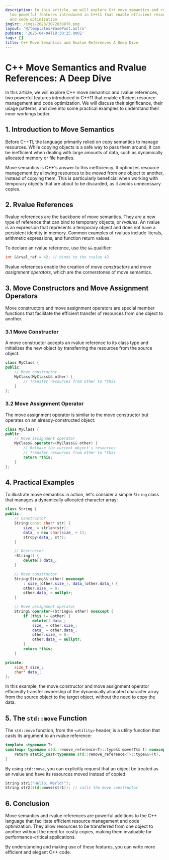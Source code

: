 ```yaml
---
description: In this article, we will explore C++ move semantics and rvalue references,
  two powerful features introduced in C++11 that enable efficient resource management
  and code optimization
imgSrc: /imgs/2023/3072838870.png
layout: '@/templates/BasePost.astro'
pubDate: '2025-04-04T18:30:25.000Z'
tags: []
title: C++ Move Semantics and Rvalue References A Deep Dive
---
```


# C++ Move Semantics and Rvalue References: A Deep Dive

In this article, we will explore C++ move semantics and rvalue references, two powerful features introduced in C++11 that enable efficient resource management and code optimization. We will discuss their significance, their usage patterns, and dive into some practical examples to understand their inner workings better.

## 1. Introduction to Move Semantics

Before C++11, the language primarily relied on copy semantics to manage resources. While copying objects is a safe way to pass them around, it can be inefficient when dealing with large amounts of data, such as dynamically allocated memory or file handles.

Move semantics is C++'s answer to this inefficiency. It optimizes resource management by allowing resources to be *moved* from one object to another, instead of copying them. This is particularly beneficial when working with temporary objects that are about to be discarded, as it avoids unnecessary copies.

## 2. Rvalue References

Rvalue references are the backbone of move semantics. They are a new type of reference that can bind to temporary objects, or *rvalues*. An rvalue is an expression that represents a temporary object and does not have a persistent identity in memory. Common examples of rvalues include literals, arithmetic expressions, and function return values.

To declare an rvalue reference, use the `&&` qualifier:

```cpp
int &&rval_ref = 42; // binds to the rvalue 42
```

Rvalue references enable the creation of *move constructors* and *move assignment operators*, which are the cornerstones of move semantics.

## 3. Move Constructors and Move Assignment Operators

Move constructors and move assignment operators are special member functions that facilitate the efficient transfer of resources from one object to another.

### 3.1 Move Constructor

A move constructor accepts an rvalue reference to its class type and initializes the new object by transferring the resources from the source object:

```cpp
class MyClass {
public:
    // Move constructor
    MyClass(MyClass&& other) {
        // Transfer resources from other to *this
    }
};
```

### 3.2 Move Assignment Operator

The move assignment operator is similar to the move constructor but operates on an already-constructed object:

```cpp
class MyClass {
public:
    // Move assignment operator
    MyClass& operator=(MyClass&& other) {
        // Release the current object's resources
        // Transfer resources from other to *this
        return *this;
    }
};
```

## 4. Practical Examples

To illustrate move semantics in action, let's consider a simple `String` class that manages a dynamically allocated character array:

```cpp
class String {
public:
    // Constructor
    String(const char* str) {
        size_ = strlen(str);
        data_ = new char[size_ + 1];
        strcpy(data_, str);
    }

    // Destructor
    ~String() {
        delete[] data_;
    }

    // Move constructor
    String(String&& other) noexcept
        : size_(other.size_), data_(other.data_) {
        other.size_ = 0;
        other.data_ = nullptr;
    }

    // Move assignment operator
    String& operator=(String&& other) noexcept {
        if (this != &other) {
            delete[] data_;
            size_ = other.size_;
            data_ = other.data_;
            other.size_ = 0;
            other.data_ = nullptr;
        }
        return *this;
    }

private:
    size_t size_;
    char* data_;
};
```

In this example, the move constructor and move assignment operator efficiently transfer ownership of the dynamically allocated character array from the source object to the target object, without the need to copy the data.

## 5. The `std::move` Function

The `std::move` function, from the `<utility>` header, is a utility function that casts its argument to an rvalue reference:

```cpp
template <typename T>
constexpr typename std::remove_reference<T>::type&& move(T&& t) noexcept {
    return static_cast<typename std::remove_reference<T>::type&&>(t);
}
```

By using `std::move`, you can explicitly request that an object be treated as an rvalue and have its resources moved instead of copied:

```cpp
String str1("Hello, World!");
String str2(std::move(str1)); // calls the move constructor
```

## 6. Conclusion

Move semantics and rvalue references are powerful additions to the C++ language that facilitate efficient resource management and code optimization. They allow resources to be transferred from one object to another without the need for costly copies, making them invaluable for performance-critical applications.

By understanding and making use of these features, you can write more efficient and elegant C++ code.